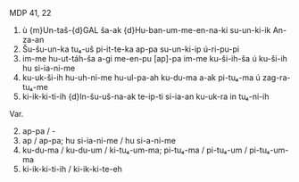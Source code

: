 MDP 41, 22
1. ù {m}Un-taš-{d}GAL ša-ak {d}Hu-ban-um-me-en-na-ki su-un-ki-ik An-za-an
2. Šu-šu-un-ka tu₄-uš pi-it-te-ka ap-pa su-un-ki-ip ú-ri-pu-pi
3. im-me hu-ut-táh-ša a-gi me-en-pu [ap]-pa im-me ku-ši-ih-ša ú ku-ši-ih hu si-ia-ni-me
4. ku-uk-ši-ih hu-uh-ni-me hu-ul-pa-ah ku-du-ma a-ak pi-tu₄-ma ú zag-ra-tu₄-me
5. ki-ik-ki-ti-ih {d}In-šu-uš-na-ak te-ip-ti si-ia-an ku-uk-ra in tu₄-ni-ih

Var.

2. ap-pa / -
3. ap / ap-pa; hu si-ia-ni-me / hu si-a-ni-me
4. ku-du-ma / ku-du-um / ki-tu₄-um-ma; pi-tu₄-ma / pi-tu₄-um / pi-tu₄-um-ma
5. ki-ik-ki-ti-ih / ki-ik-ki-te-eh
